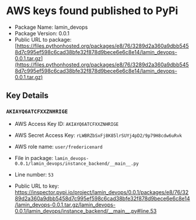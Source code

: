 # AWS keys found published to PyPi

* Package Name: lamin_devops
* Package Version: 0.0.1
* Public URL to package: [https://files.pythonhosted.org/packages/e8/76/3289d2a360a9dbb5458d7c995ef598c6cad38bfe32f878d9bece6e6c8e14/lamin_devops-0.0.1.tar.gz](https://files.pythonhosted.org/packages/e8/76/3289d2a360a9dbb5458d7c995ef598c6cad38bfe32f878d9bece6e6c8e14/lamin_devops-0.0.1.tar.gz)

## Key Details

### `AKIAYQ6ATCFXXZNHRIGE`

* AWS Access Key ID: `AKIAYQ6ATCFXXZNHRIGE`
* AWS Secret Access Key: `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` 
* AWS role name: `user/fredericenard`
* File in package: `lamin_devops-0.0.1/lamin_devops/instance_backend/__main__.py`
* Line number: `53`

* Public URL to key: https://inspector.pypi.io/project/lamin_devops/0.0.1/packages/e8/76/3289d2a360a9dbb5458d7c995ef598c6cad38bfe32f878d9bece6e6c8e14/lamin_devops-0.0.1.tar.gz/lamin_devops-0.0.1/lamin_devops/instance_backend/__main__.py#line.53


